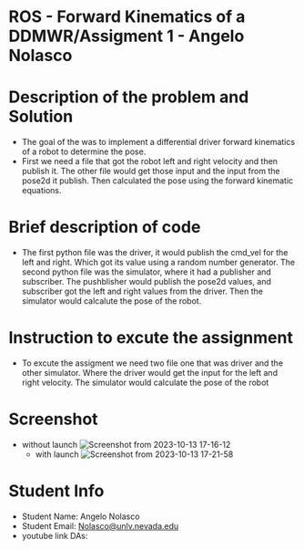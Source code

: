 #  ROS - Forward Kinematics of a DDMWR/Assigment 1 - Angelo Nolasco
# Description of the problem and Solution
* The goal of the was to implement a differential driver forward kinematics of a robot to determine the pose.
* First we need a file that got the robot left and right velocity and then publish it. The other file would get those input and the input from the pose2d it publish. Then calculated the pose using the forward kinematic equations.
# Brief description of code
* The first python file was the driver, it would publish the cmd_vel for the left and right. Which got its value using a random number generator. The second python file was the simulator, where it had a publisher and subscriber. The pushblisher would publish the pose2d values, and subscriber got the left and right values from the driver. Then the simulator would calcalute the pose of the robot.
# Instruction to excute the assignment
* To excute the assigment we need two file one that was driver and the other simulator. Where the driver would get the input for the left and right velocity. The simulator would calculate the pose of the robot
# Screenshot
* without launch
  ![Screenshot from 2023-10-13 17-16-12](https://github.com/AngeloNol/DAs_Submission/assets/98061732/3b533566-c81b-4130-bd3f-56bdd0062b47)
  * with launch
    ![Screenshot from 2023-10-13 17-21-58](https://github.com/AngeloNol/DAs_Submission/assets/98061732/35183342-8633-471a-b029-e687dfcfdc66)
# Student Info
* Student Name: Angelo Nolasco
* Student Email: Nolasco@unlv.nevada.edu
* youtube link DAs:


